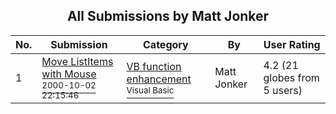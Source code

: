 ﻿<div align="center">

## All Submissions by Matt Jonker

</div>

No.  | Submission | Category | By   | User Rating
---- | ---------- | -------- | ---- | -----------
1 | [Move ListItems with Mouse<br /><sup>2000-10-02 22:15:46</sup>](https://github.com/Planet-Source-Code/matt-jonker-move-listitems-with-mouse__1-11885) | [VB function enhancement<br /><sup>Visual Basic</sup>](../ByCategory/vb-function-enhancement__1-25.md) | Matt Jonker | 4.2 (21 globes from 5 users)
